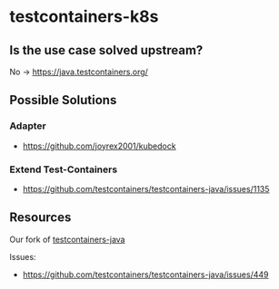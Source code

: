 # testcontainers-k8s

## Is the use case solved upstream?
No  -> https://java.testcontainers.org/

## Possible Solutions

### Adapter

* https://github.com/joyrex2001/kubedock

### Extend Test-Containers

* https://github.com/testcontainers/testcontainers-java/issues/1135



## Resources

Our fork of [testcontainers-java](https://github.com/baloise-incubator/testcontainers-java)

Issues:
-  https://github.com/testcontainers/testcontainers-java/issues/449 

